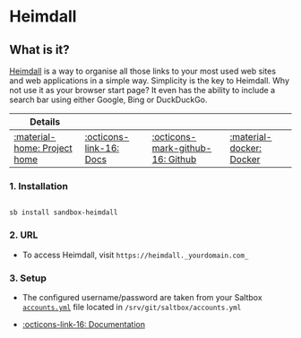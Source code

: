 # Heimdall

## What is it?

[Heimdall](https://heimdall.site/) is a way to organise all those links to your most used web sites and web applications in a simple way. Simplicity is the key to Heimdall. Why not use it as your browser start page? It even has the ability to include a search bar using either Google, Bing or DuckDuckGo.

| Details     |             |             |             |
|-------------|-------------|-------------|-------------|
| [:material-home: Project home ](https://heimdall.site/) | [:octicons-link-16: Docs](https://github.com/linuxserver/Heimdall-Apps) | [:octicons-mark-github-16: Github](https://github.com/linuxserver/Heimdall) | [:material-docker: Docker ](https://hub.docker.com/r/linuxserver/heimdall)|

### 1. Installation

``` shell

sb install sandbox-heimdall

```

### 2. URL

- To access Heimdall, visit `https://heimdall._yourdomain.com_`

### 3. Setup

- The configured username/password are taken from your Saltbox [`accounts.yml`](/saltbox/install/install#configuration) file located in `/srv/git/saltbox/accounts.yml`

- [:octicons-link-16: Documentation](https://github.com/linuxserver/Heimdall-Apps)
